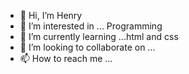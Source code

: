- 👋 Hi, I’m Henry
- 👀 I’m interested in ... Programming 
- 🌱 I’m currently learning ...html and css
- 💞️ I’m looking to collaborate on ...
- 📫 How to reach me ...

<!---
Ace-droid/Ace-droid is a ✨ special ✨ repository because its `README.md` (this file) appears on your GitHub profile.
You can click the Preview link to take a look at your changes.
--->
